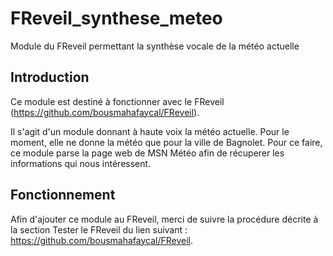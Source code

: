 # FReveil_synthese_meteo
Module du FReveil permettant la synthèse vocale de la météo actuelle

## Introduction
Ce module est destiné à fonctionner avec le FReveil (<https://github.com/bousmahafaycal/FReveil>). 


Il s'agit d'un module donnant à haute voix la météo actuelle. Pour le moment, elle ne donne la météo que pour la ville de Bagnolet. 
Pour ce faire, ce module parse la page web de MSN Météo afin de récuperer les informations qui nous intéressent.

## Fonctionnement
Afin d'ajouter ce module au FReveil, merci de suivre la procédure décrite à la section Tester le FReveil du lien suivant :
<https://github.com/bousmahafaycal/FReveil>.
